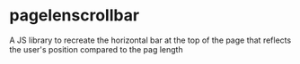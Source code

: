 # pagelenscrollbar
A JS library to recreate the horizontal bar at the top of the page that reflects the user's position compared to the pag length
